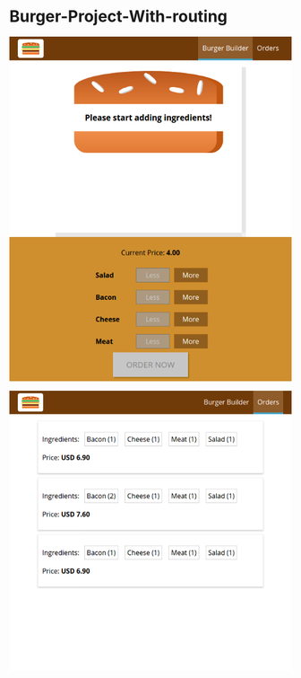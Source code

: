 # Burger-Project-With-routing

![alt text](https://github.com/krishnacharya-it/Burger-Project-With-routing/blob/master/Screenshot_2020-08-31%20MyBurger(2).png) 


![alt text](https://github.com/krishnacharya-it/Burger-Project-With-routing/blob/master/Screenshot_2020-08-31%20MyBurger(3).png) 
